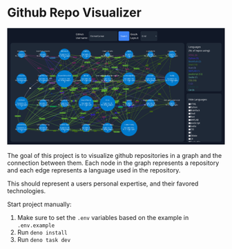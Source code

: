 # Github Repo Visualizer

![demo-png](./demo.png)

The goal of this project is to visualize github repositories in a graph and the connection between them.
Each node in the graph represents a repository and each edge represents a language used in the repository.

This should represent a users personal expertise, and their favored technologies.

Start project manually:

1. Make sure to set the `.env` variables based on the example in `.env.example`
2. Run `deno install`
3. Run `deno task dev`
